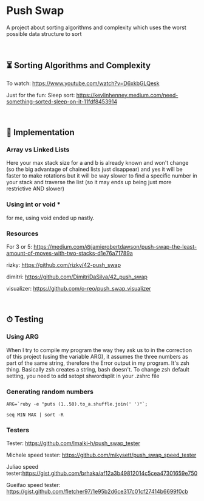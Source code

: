 # Push Swap
A project about sorting algorithms and complexity which uses the worst possible data structure to sort

<br/>

## ⏳ Sorting Algorithms and Complexity
To watch: https://www.youtube.com/watch?v=D6xkbGLQesk

Just for the fun:
Sleep sort: https://kevlinhenney.medium.com/need-something-sorted-sleep-on-it-11fdf8453914

<br/>

## 🥞 Implementation
### Array vs Linked Lists
Here your max stack size for a and b is already known and won't change (so the big advantage of chained lists just disappear) and yes it will be faster to make rotations but it will be way slower to find a specific number in your stack and traverse the list (so it may ends up being just more restrictive AND slower)

### Using int or void \*
for me, using void ended up nastly. 

### Resources
For 3 or 5: https://medium.com/@jamierobertdawson/push-swap-the-least-amount-of-moves-with-two-stacks-d1e76a71789a

rizky: https://github.com/rizky/42-push_swap

dimitri: https://github.com/DimitriDaSilva/42_push_swap

visualizer: https://github.com/o-reo/push_swap_visualizer

<br/>

## ⏱ Testing
### Using ARG
When I try to compile my program the way they ask us to in the correction of this project (using the variable ARG), it assumes the three numbers as part of the same string, therefore the Error output in my program.
It's zsh thing. Basically zsh creates a string, bash doesn't. To change zsh default setting, you need to add setopt shwordsplit in your .zshrc file

### Generating random numbers
```ARG=`ruby -e "puts (1..50).to_a.shuffle.join(' ')"`;```

```seq MIN MAX | sort -R```

### Testers
Tester: https://github.com/lmalki-h/push_swap_tester

Michele speed tester: https://github.com/mikysett/push_swap_speed_tester

Juliao speed tester:https://gist.github.com/brhaka/af12a3b49812014c5cea47301659e750

Gueifao speed tester: https://gist.github.com/fletcher97/1e95b2d6ce317c01cf27414b6699f0cb
